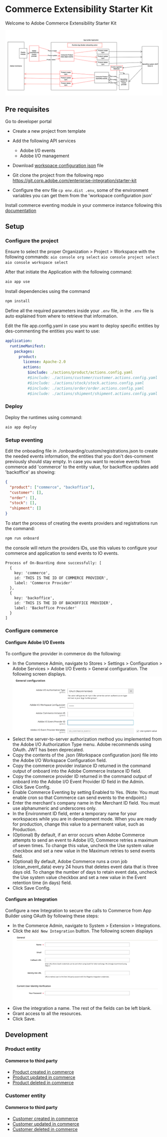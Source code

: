# Commerce Extensibility Starter Kit

Welcome to Adobe Commerce Extensibility Starter Kit 

![Alt text](architecture.png "Title")

## Pre requisites
Go to developer portal
- Create a new project from template
- Add the following API services
  - Adobe I/0 events
  - Adobe I/O management
- Download [workspace configuration json](https://developer.adobe.com/commerce/extensibility/events/project-setup/#download-the-workspace-configuration-file) file

- Git clone the project from the following repo https://git.corp.adobe.com/enterprise-integration/starter-kit
- Configure the env file `cp env.dist .env`, some of the environment variables you can get them from the 'workspace configuration json'

Install commerce eventing module in your commerce instance following this [documentation](https://developer.adobe.com/commerce/extensibility/events/installation/) 

## Setup

### Configure the project
Ensure to select the proper Organization > Project > Workspace with the following commands:
`aio console org select`
`aio console project select`
`aio console workspace select`

After that initiate the Application with the following command:
```bash
aio app use
```
Install dependencies using the command 
```bash
npm install
```
Define all the required parameters inside your `.env` file, in the `.env` file is auto explained from where to retrieve that information.

Edit the file app.config.yaml in case you want to deploy specific entities by des-commenting the entities you want to use:
```yaml
application:
  runtimeManifest:
    packages:
      product:
        license: Apache-2.0
        actions:
          $include: ./actions/product/actions.config.yaml
          #$include: ./actions/customer/customer.actions.config.yaml
          #$include: ./actions/stock/stock.actions.config.yaml
          #$include: ./actions/order/order.actions.config.yaml
          #$include: ./actions/shipment/shipment.actions.config.yaml
```
### Deploy 
Deploy the runtimes using command:
```bash
aio app deploy
```
### Setup eventing
Edit the onboading file in ./onboarding/custom/registrations.json to create the needed events information, the entities that you don't des-comment previously should stay empty.
In case you want to receive events from commerce add 'commerce' to the entity value, for backoffice updates add 'backoffice' as showing:
```json
{
  "product": ["commerce", "backoffice"],
  "customer": [],
  "order": [],
  "stock": [],
  "shipment": []
}
```

To start the process of creating the events providers and registrations run the command:
```bash
npm run onboard
```

the console will return the providers IDs, use this values to configure your commerce and application to send events to IO events.
```
Process of On-Boarding done successfully: [
  {
    key: 'commerce',
    id: 'THIS IS THE ID OF COMMERCE PROVIDER',
    label: 'Commerce Provider'
  },
  {
    key: 'backoffice',
    id: 'THIS IS THE ID OF BACKOFFICE PROVIDER',
    label: 'Backoffice Provider'
  }
]

```

### Configure commerce

#### Configure Adobe I/O Events
To configure the provider in commerce do the following:
- In the Commerce Admin, navigate to Stores > Settings > Configuration > Adobe Services > Adobe I/O Events > General configuration. The following screen displays.
![Alt text](commerce-events-configuration.webp "Commerce eventing configuration")
- Select the server-to-server authorization method you implemented from the Adobe I/O Authorization Type menu. Adobe recommends using OAuth. JWT has been deprecated.
- Copy the contents of the <workspace-name>.json (Workspace configuration json) file into the Adobe I/O Workspace Configuration field.
- Copy the commerce provider instance ID returned in the command output of onboard into the Adobe Commerce Instance ID field.
- Copy the commerce provider ID returned in the command output of onboard into the Adobe I/O Event Provider ID field in the Admin.
- Click Save Config.
- Enable Commerce Eventing by setting Enabled to Yes. (Note: You must enable cron so that Commerce can send events to the endpoint.)
- Enter the merchant's company name in the Merchant ID field. You must use alphanumeric and underscores only.
- In the Environment ID field, enter a temporary name for your workspaces while you are in development mode. When you are ready for production, change this value to a permanent value, such as Production.
- (Optional) By default, if an error occurs when Adobe Commerce attempts to send an event to Adobe I/O, Commerce retries a maximum of seven times. To change this value, uncheck the Use system value checkbox and set a new value in the Maximum retries to send events field.
- (Optional) By default, Adobe Commerce runs a cron job (clean_event_data) every 24 hours that deletes event data that is three days old. To change the number of days to retain event data, uncheck the Use system value checkbox and set a new value in the Event retention time (in days) field.
- Click Save Config.

#### Configure an Integration
Configure a new Integration to secure the calls to Commerce from App Builder using OAuth by following these steps:
- In the Commerce Admin, navigate to System > Extension > Integrations.
- Click the `Add New Integration` button. The following screen displays
  ![Alt text](new-integration.png "New Integration")
- Give the integration a name. The rest of the fields can be left blank.
- Grant access to all the resources.
- Click Save.


## Development
### Product entity
#### Commerce to third party
- [Product created in commerce](actions/product/commerce/created/README.md)
- [Product updated in commerce](actions/product/commerce/updated/README.md)
- [Product deleted in commerce](actions/product/commerce/deleted/README.md)

### Customer entity
#### Commerce to third party
- [Customer created in commerce](actions/customer/commerce/created/README.md)
- [Customer updated in commerce](actions/customer/commerce/updated/README.md)
- [Customer deleted in commerce](actions/customer/commerce/deleted/README.md)
